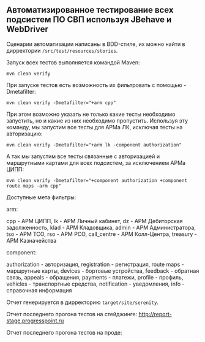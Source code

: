 ## Автоматизированное тестирование всех подсистем ПО СВП используя JBehave и WebDriver

Сценарии автоматизации написаны в BDD-стиле, их можно найти в дирректории `/src/test/resources/stories`.

Запуск всех тестов выполняется командой Maven:

```
mvn clean verify
```

При запуске тестов есть возможность их фильтровать с помощью -Dmetafilter:

```
mvn clean verify -Dmetafilter="+arm cpp"
```

При этом возможно указать не только какие тесты необходимо запустить, но и какие из них необходимо пропустить.
Используя эту команду, мы запустим все тесты для АРМа ЛК, исключая тесты на авторизацию:

```
mvn clean verify -Dmetafilter="+arm lk -component authorization"
```

А так мы запустим все тесты связанные с авторизацией и маршрутными картами для всех подсистем, за исключением АРМа ЦИПП:
 
```
mvn clean verify -Dmetafilter="+component authorization +component route maps -arm cpp"
```

Доступные мета фильтры:

arm: 

cpp - АРМ ЦИПП, 
lk - АРМ Личный кабинет, 
dz - АРМ Дебиторская задолженность,
klad - АРМ Кладовщика,
admin - АРМ Администратора,
tso - АРМ ТСО,
rso - АРМ РСО,
call_centre - АРМ Колл-Центра,
treasury - АРМ Казначейства


component:

authorization - авторизация,
registration - регистрация,
route maps - маршрутные карты,
devices - бортовые устройства,
feedback - обратная связь,
appeals - обращения,
payments - платежи,
profile - профиль,
vehicles - транспортные средства,
notification - уведомления,
info - справочная информация

Отчет генерируется в дирректорию `target/site/serenity`.

Отчет последнего прогона тестов на стейджинге: http://report-stage.progresspoint.ru

Отчет последнего прогона тестов на проде: 

